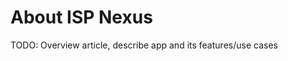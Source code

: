 # About ISP Nexus

<warning>TODO: Overview article, describe app and its features/use cases</warning>